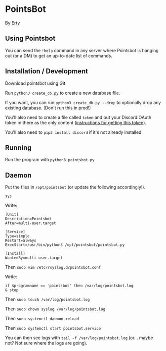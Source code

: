 # PointsBot

By [Erty](https://erty.me)

## Using Pointsbot

You can send the `!help` command in any server where Pointsbot is hanging out (or a DM) to get an up-to-date list of commands.


## Installation / Development

Download pointsbot using Git.

Run `python3 create_db.py` to create a new database file.

If you want, you can run `python3 create_db.py --drop` to optionally drop any existing database. (Don't run this in prod!)

You'll also need to create a file called `token` and put your Discord OAuth token in there as the only content ([instructions for getting this token](https://discordpy.readthedocs.io/en/stable/discord.html)).

You'll also need to `pip3 install discord` if it's not already installed.

## Running

Run the program with `python3 pointsbot.py`

## Daemon

Put the files in `/opt/pointsbot` (or update the following accordingly!).

`sys`

Write:

```
[Unit]
Description=Pointsbot
After=multi-user.target

[Service]
Type=simple
Restart=always
ExecStart=/usr/bin/python3 /opt/pointsbot/pointsbot.py

[Install]
WantedBy=multi-user.target
```

Then `sudo vim /etc/rsyslog.d/pointsbot.conf`

Write:

```
if $programname == 'pointsbot' then /var/log/pointsbot.log
& stop
```
Then `sudo touch /var/log/pointsbot.log`

Then `sudo chown syslog /var/log/pointsbot.log`

Then `sudo systemctl daemon-reload`

Then `sudo systemctl start pointsbot.service`

You can then see logs with `tail -f /var/log/pointsbot.log` (or... maybe not? Not sure where the logs are going).
